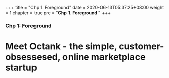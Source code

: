 +++
title = "Chp 1. Foreground"
date = 2020-06-13T05:37:25+08:00
weight = 1
chapter = true
pre = "<b>Chp 1. Foreground </b>"
+++

### Chp 1: Foreground

# Meet Octank - the simple, customer-obsessesed, online marketplace startup

